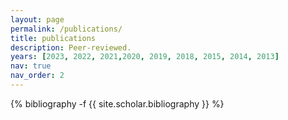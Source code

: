 ```yaml
---
layout: page
permalink: /publications/
title: publications
description: Peer-reviewed.
years: [2023, 2022, 2021,2020, 2019, 2018, 2015, 2014, 2013]
nav: true
nav_order: 2
---
```

<!-- _pages/publications.md -->
<div class="publications">

{% bibliography -f {{ site.scholar.bibliography }} %}

</div>

